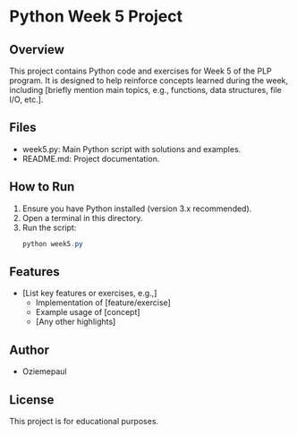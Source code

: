 # Python Week 5 Project

## Overview
This project contains Python code and exercises for Week 5 of the PLP program. It is designed to help reinforce concepts learned during the week, including [briefly mention main topics, e.g., functions, data structures, file I/O, etc.].

## Files
- week5.py: Main Python script with solutions and examples.
- README.md: Project documentation.

## How to Run
1. Ensure you have Python installed (version 3.x recommended).
2. Open a terminal in this directory.
3. Run the script:
   ```powershell
   python week5.py
   ```

## Features
- [List key features or exercises, e.g.,]
  - Implementation of [feature/exercise]
  - Example usage of [concept]
  - [Any other highlights]

## Author
- Oziemepaul

## License
This project is for educational purposes.
